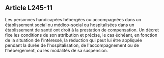 ## Article L245-11

Les personnes handicapées hébergées ou accompagnées dans un établissement social ou médico-social ou
hospitalisées dans un établissement de santé ont droit à la prestation de compensation. Un décret fixe les
conditions de son attribution et précise, le cas échéant, en fonction de la situation de l'intéressé, la réduction
qui peut lui être appliquée pendant la durée de l'hospitalisation, de l'accompagnement ou de l'hébergement,
ou les modalités de sa suspension.

